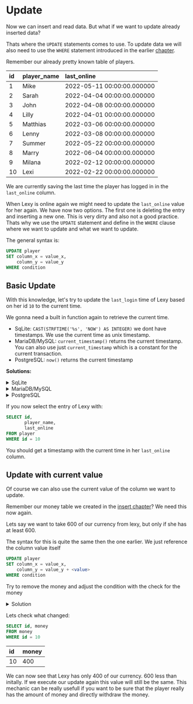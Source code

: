 # Update

Now we can insert and read data. But what if we want to update already inserted data?

Thats where the `UPDATE` statements comes to use. To update data we will also need to use the `WHERE` statement
introduced in the earlier [chapter](../02/select.md#where).

Remember our already pretty known table of players.

| id  | player\_name | last\_online               |
|:----|:-------------|:---------------------------|
| 1   | Mike         | 2022-05-11 00:00:00.000000 |
| 2   | Sarah        | 2022-04-04 00:00:00.000000 |
| 3   | John         | 2022-04-08 00:00:00.000000 |
| 4   | Lilly        | 2022-04-01 00:00:00.000000 |
| 5   | Matthias     | 2022-03-06 00:00:00.000000 |
| 6   | Lenny        | 2022-03-08 00:00:00.000000 |
| 7   | Summer       | 2022-05-22 00:00:00.000000 |
| 8   | Marry        | 2022-06-04 00:00:00.000000 |
| 9   | Milana       | 2022-02-12 00:00:00.000000 |
| 10  | Lexi         | 2022-02-22 00:00:00.000000 |

We are currently saving the last time the player has logged in in the `last_online` column.

When Lexy is online again we might need to update the `last_online` value for her again. We have now two options. The
first one is deleting the entry and inserting a new one. This is very dirty and also not a good practice. Thats why we
use the `UPDATE` statement and define in the `WHERE` clause where we want to update and what we want to update.

The general syntax is:

```sql
UPDATE player
SET column_x = value_x,
    column_y = value_y
WHERE condition
```

## Basic Update

With this knowledge, let's try to update the `last_login` time of Lexy based on her id `10` to the current time.

We gonna need a built in function again to retrieve the current time.

- SqLite: `CAST(STRFTIME('%s', 'NOW') AS INTEGER)` we dont have timestamps. We use the current time as unix timestamp.
- MariaDB/MySQL: `current_timestamp()` returns the current timestamp. You can also use just `current_timestamp` which is
  a constant for the current transaction.
- PostgreSQL: `now()` returns the current timestamp

**Solutions:**

<details>
<summary>SqLite</summary>


```sql
UPDATE player
SET last_online = CAST(strftime('%s', 'NOW') AS INTEGER)
WHERE id = 10;
```

</details>

<details>
<summary>MariaDB/MySQL</summary>
****

```sql
UPDATE player
SET last_online = CURRENT_TIMESTAMP
WHERE id = 10;
```

</details>

<details>
<summary>PostgreSQL</summary>

```sql
UPDATE player
SET last_online = NOW()
WHERE id = 10;
```

</details>

If you now select the entry of Lexy with:

```sql
SELECT id,
       player_name,
       last_online
FROM player
WHERE id = 10
```

You should get a timestamp with the current time in her `last_online` column.

## Update with current value

Of course we can also use the current value of the column we want to update.

Remember our money table we created in the [insert chapter](../02/insert.md#create-tables-with-content)? We need this
now again.

Lets say we want to take 600 of our currency from lexy, but only if she has at least 600.

The syntax for this is quite the same then the one earlier. We just reference the column value itself

```sql
UPDATE player
SET column_x = value_x,
    column_y = value_y + <value>
WHERE condition
```

Try to remove the money and adjust the condition with the check for the money



<details>
<summary>Solution</summary>

```sql
UPDATE money
SET money = money - 600
WHERE id = 10
  AND money >= 600
```

</details>


Lets check what changed:

```sql
SELECT id, money
FROM money
WHERE id = 10
```

| id  | money |
|:----|:------|
| 10  | 400   |

We can now see that Lexy has only 400 of our currency. 600 less than initally. If we execute our update again this 
value will still be the same. This mechanic can be really usefull if you want to be sure that the player really has 
the amount of money and directly withdraw the money.
